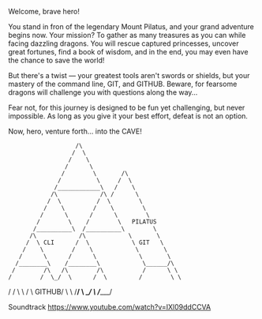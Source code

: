 Welcome, brave hero!

You stand in fron of the legendary Mount Pilatus, and your grand adventure begins now. Your mission? To gather as many treasures as you can while facing dazzling dragons. You will rescue captured princesses, uncover great fortunes, find a book of wisdom, and in the end, you may even have the chance to save the world!

But there's a twist — your greatest tools aren't swords or shields, but your mastery of the command line, GIT, and GITHUB. Beware, for fearsome dragons will challenge you with questions along the way…

Fear not, for this journey is designed to be fun yet challenging, but never impossible. As long as you give it your best effort, defeat is not an option.

Now, hero, venture forth… into the CAVE!

                       /\                                    
                      /  \                                    
                     /    \                                   
                    /      \                                  
                   /        \       /\                   
                  /          \     /  \               
                 /____________\   /    \        
                /\            /\ /      \         
               /  \          /  \        \       
              /    \        /    \        \    
             /      \      /      \        \      
            /        \    /        \   PILATUS   
           /__________\  /__________\        \   
          /\            /\            \       \   
         /  \ CLI      /  \            \ GIT   \    
        /    \        /    \            \       \   
       /      \      /      \            \       \   
      /________\    /________\            \______/\  
     /        /\   /\        /\           /      \ \  
    /        /  \_/  \      /  \         /        \ \  
   /        /    \    \    /    \ GITHUB/          \ \ 
  /________/      \    \__/      \     /____________\/   


  Soundtrack https://www.youtube.com/watch?v=IXl09ddCCVA